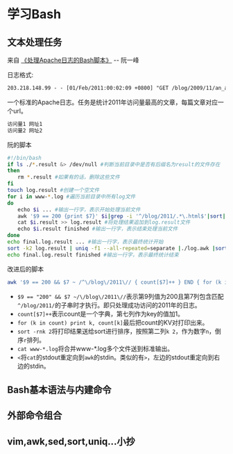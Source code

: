 # 学习Bash

## 文本处理任务

来自 [《处理Apache日志的Bash脚本》](http://www.ruanyifeng.com/blog/2012/01/a_bash_script_of_apache_log_analysis.html) -- 阮一峰

日志格式:  
```txt
203.218.148.99 - - [01/Feb/2011:00:02:09 +0800] "GET /blog/2009/11/an_autobiography_of_yang_xianyi.html HTTP/1.1" 200 84058 "http://www.ruanyifeng.com/blog/2009/11/freenomics.html" "Mozilla/5.0 (Windows; U; Windows NT 5.1; zh-TW; rv:1.9.2.13) Gecko/20101203 Firefox/3.6.13"
```
一个标准的Apache日志。任务是统计2011年访问量最高的文章，每篇文章对应一个url。
```txt
访问量1 网址1
访问量2 网址2
```
阮的脚本
```bash
#!/bin/bash
if ls ./*.result &> /dev/null #判断当前目录中是否有后缀名为result的文件存在
then
　　rm *.result #如果有的话，删除这些文件
fi
touch log.result #创建一个空文件
for i in www-*.log #遍历当前目录中所有log文件
do 
　　echo $i ... #输出一行字，表示开始处理当前文件
　　awk '$9 == 200 {print $7}' $i|grep -i '^/blog/2011/.*\.html$'|sort|uniq -c|sed 's/^ *//g' > $i.result #生成当前日志的处理结果
　　cat $i.result >> log.result #将处理结果追加到log.result文件
　　echo $i.result finished #输出一行字，表示结束处理当前文件
done
echo final.log.result ... #输出一行字，表示最终统计开始
sort -k2 log.result | uniq -f1 --all-repeated=separate |./log.awk |sort -rn > final.log.result #生成最终的结果文件final.log.result
echo final.log.result finished #输出一行字，表示最终统计结束
```
改进后的脚本
```bash
awk '$9 == 200 && $7 ~ /^\/blog\/2011\// { count[$7]++ } END { for (k in count) print k,count[k] }' | sort -rnk 2 < cat www-*.log
```
* `$9 == "200" && $7 ~/\/blog\/2011\//`表示第9列值为200且第7列包含匹配`^/blog/2011/`的子串时才执行。即只处理成功访问的2011年的日志。
* `count[$7]++`表示count是一个字典，第七列作为key的值加1。
* `for (k in count) print k, count[k]`最后把count的KV对打印出来。
* `sort -rnk 2`将打印结果送给sort进行排序，按照第二列`k 2`，作为数字`n`，倒序`r`排列。
* `cat www-*.log`将合并www-*.log多个文件送到标准输出。
* `<`将`cat`的stdout重定向到`awk`的stdin。类似的有`>`，左边的stdout重定向到右边的stdin。

## Bash基本语法与内建命令

## 外部命令组合

## vim,awk,sed,sort,uniq...小抄
